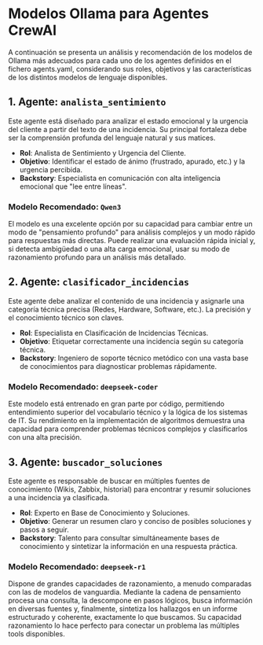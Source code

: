 # Modelos Ollama para Agentes CrewAI

A continuación se presenta un análisis y recomendación de los modelos de Ollama más adecuados para cada uno de los agentes definidos en el fichero agents.yaml, considerando sus roles, objetivos y las características de los distintos modelos de lenguaje disponibles.

## 1. Agente: `analista_sentimiento`

Este agente está diseñado para analizar el estado emocional y la urgencia del cliente a partir del texto de una incidencia. Su principal fortaleza debe ser la comprensión profunda del lenguaje natural y sus matices.

* **Rol**: Analista de Sentimiento y Urgencia del Cliente.
* **Objetivo**: Identificar el estado de ánimo (frustrado, apurado, etc.) y la urgencia percibida.
* **Backstory**: Especialista en comunicación con alta inteligencia emocional que "lee entre líneas".

### **Modelo Recomendado: `Qwen3`**

El modelo es una excelente opción por su capacidad para cambiar entre un modo de "pensamiento profundo" para análisis complejos y un modo rápido para respuestas más directas. Puede realizar una evaluación rápida inicial y, si detecta ambigüedad o una alta carga emocional, usar su modo de razonamiento profundo para un análisis más detallado.

## 2. Agente: `clasificador_incidencias`

Este agente debe analizar el contenido de una incidencia y asignarle una categoría técnica precisa (Redes, Hardware, Software, etc.). La precisión y el conocimiento técnico son claves.

* **Rol**: Especialista en Clasificación de Incidencias Técnicas.
* **Objetivo**: Etiquetar correctamente una incidencia según su categoría técnica.
* **Backstory**: Ingeniero de soporte técnico metódico con una vasta base de conocimientos para diagnosticar problemas rápidamente.

### **Modelo Recomendado: `deepseek-coder`**

Este modelo está entrenado en gran parte por código, permitiendo entendimiento superior del vocabulario técnico y la lógica de los sistemas de IT. Su rendimiento en la implementación de algoritmos demuestra una capacidad para comprender problemas técnicos complejos y clasificarlos con una alta precisión.

## 3. Agente: `buscador_soluciones`

Este agente es responsable de buscar en múltiples fuentes de conocimiento (Wikis, Zabbix, historial) para encontrar y resumir soluciones a una incidencia ya clasificada.

* **Rol**: Experto en Base de Conocimiento y Soluciones.
* **Objetivo**: Generar un resumen claro y conciso de posibles soluciones y pasos a seguir.
* **Backstory**: Talento para consultar simultáneamente bases de conocimiento y sintetizar la información en una respuesta práctica.

### **Modelo Recomendado: `deepseek-r1`**

Dispone de grandes capacidades de razonamiento, a menudo comparadas con las de modelos de vanguardia. Mediante la cadena de pensamiento procesa una consulta, la descompone en pasos lógicos, busca información en diversas fuentes y, finalmente, sintetiza los hallazgos en un informe estructurado y coherente, exactamente lo que buscamos. Su capacidad razonamiento lo hace perfecto para conectar un problema las múltiples tools disponibles.
